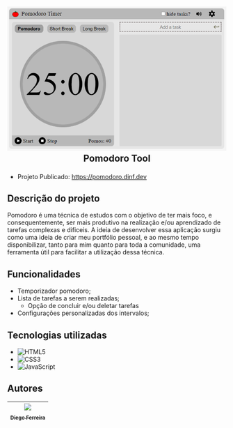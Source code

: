 ## <p align="center">![Pomodoro Tool](./imgs/pomodoro-tool2.PNG)<br>Pomodoro Tool</p>


* Projeto Publicado: https://pomodoro.dinf.dev

## Descrição do projeto
Pomodoro é uma técnica de estudos com o objetivo de ter mais foco, e consequentemente, ser mais produtivo na realização e/ou aprendizado de tarefas complexas e dificeis. A ideia de desenvolver essa aplicação surgiu como uma ideia de criar meu portfólio pessoal, e ao mesmo tempo disponibilizar, tanto para mim quanto para toda a comunidade, uma ferramenta útil para facilitar a utilização dessa técnica. 

## Funcionalidades
* Temporizador pomodoro;
* Lista de tarefas a serem realizadas;
  * Opção de concluir e/ou deletar tarefas
* Configurações personalizadas dos intervalos;

## Tecnologias utilizadas
* ![HTML5](https://img.shields.io/badge/-HTML5-E34F26?style=flat-square&logo=html5&logoColor=white) 
* ![CSS3](https://img.shields.io/badge/-CSS3-1572B6?style=flat-square&logo=css3)
* ![JavaScript](https://img.shields.io/badge/-JavaScript-black?style=flat-square&logo=javascript)

## Autores
| [<img src="https://avatars.githubusercontent.com/u/97759524?v=4" width=115><br><sub>Diego Ferreira</sub>](https://github.com/diegonf) | 
| :---: |
